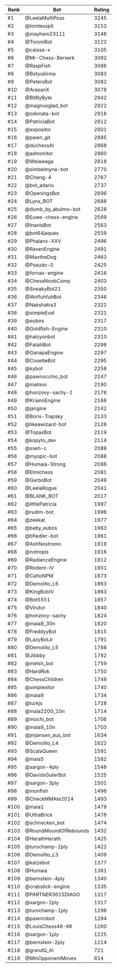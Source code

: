 Rank|Bot|Rating
---|---|---
#1|@LeelaMultiPoss|3245
#2|@tomlesspit|3153
#3|@mayhem23111|3146
#4|@ToromBot|3122
#5|@caissa-x|3105
#6|@Mr-Chess-Berserk|3092
#7|@RaspFish|3086
#8|@Botyuliirma|3083
#9|@PetersBot|3082
#10|@ArasanX|3078
#11|@BitByByte|2942
#12|@magnusglad_bot|2922
#13|@odonata-bot|2916
#14|@PatriciaBot|2912
#15|@expositor|2901
#16|@pawn_git|2885
#17|@duchessAI|2868
#18|@admonitor|2860
#19|@Weiawaga|2818
#20|@simbelmyne-bot|2770
#21|@Cheng-4|2767
#22|@bot_adario|2737
#23|@OpeningsBot|2696
#24|@Lynx_BOT|2688
#25|@dumb_by_abulmo-bot|2628
#26|@Euwe-chess-engine|2569
#27|@InanisBot|2563
#28|@bot64jaques|2559
#29|@Phalanx-XXV|2496
#30|@RavenEngine|2491
#31|@MaxtheDog|2463
#32|@Pseudo-0|2425
#33|@fornax-engine|2416
#34|@ChessNoobComp|2403
#35|@SneakyBot21|2350
#36|@WolfuhfuhBot|2346
#37|@Nakshatra3|2322
#38|@simpleEval|2321
#39|@eubos|2317
#40|@Goldfish-Engine|2310
#41|@halcyonbot|2310
#42|@FataliiBot|2298
#43|@GanapaEngine|2297
#44|@CosetteBot|2295
#45|@kybot|2258
#46|@pawnocchio_bot|2247
#47|@matmoi|2190
#48|@honzovy-sachy-2|2176
#49|@KriannEngine|2168
#50|@jangine|2142
#51|@Boris-Trapsky|2133
#52|@likeawizard-bot|2128
#53|@TopasBot|2119
#54|@kopyto_dev|2114
#55|@sseh-c|2089
#56|@myopic-bot|2088
#57|@Humaia-Strong|2086
#58|@Elmichess|2081
#59|@GarboBot|2049
#60|@LeelaRogue|2041
#61|@BLANK_BOT|2017
#62|@littlePatricia|1997
#63|@rudim-bot|1996
#64|@zeekat|1977
#65|@baby_eubos|1963
#66|@bfiedler-bot|1961
#67|@AshNostromo|1919
#68|@notropis|1916
#69|@RadianceEngine|1912
#70|@Rodent-IV|1901
#71|@CattoNPM|1873
#72|@Demolito_L6|1863
#73|@KingBobIV|1863
#74|@Bot5551|1857
#75|@Virutor|1840
#76|@honzovy-sachy|1824
#77|@maia9_30n|1820
#78|@FreddyyBot|1815
#79|@LazyBotJr|1791
#80|@Demolito_L5|1788
#81|@Jibbby|1782
#82|@melsh_bot|1759
#83|@HardRok|1750
#84|@ChessChildren|1749
#85|@simplexitor|1740
#86|@maia9|1734
#87|@turkjs|1728
#88|@maia2200_10n|1714
#89|@mochi_bot|1706
#90|@maia9_10n|1703
#91|@jmjansen_aus_bot|1634
#92|@Demolito_L4|1622
#93|@ScalaQueen|1591
#94|@maia5|1582
#95|@sargon-4ply|1548
#96|@DavidsGuterBot|1525
#97|@sargon-3ply|1501
#98|@munfish|1496
#99|@CheckMMAte2014|1493
#100|@maia1|1479
#101|@UltraBrick|1478
#102|@schnecken_bot|1474
#103|@RoundMoundOfRebounds|1432
#104|@HerathHerath|1425
#105|@turochamp-2ply|1422
#106|@Demolito_L3|1409
#107|@katzebot|1377
#108|@Humaia|1361
#109|@bernstein-4ply|1340
#110|@crabstick-engine|1335
#111|@PARTNER3615DIAGO|1317
#112|@sargon-2ply|1317
#113|@turochamp-1ply|1296
#114|@pawnrobot|1294
#115|@LouisChess48-6K|1260
#116|@sargon-1ply|1225
#117|@bernstein-2ply|1214
#118|@grandQ_AI|721
#119|@MinOpponentMoves|614
